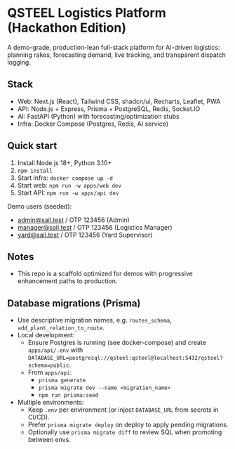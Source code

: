 # QSTEEL Logistics Platform (Hackathon Edition)

A demo-grade, production-lean full-stack platform for AI-driven logistics: planning rakes, forecasting demand, live tracking, and transparent dispatch logging.

## Stack
- Web: Next.js (React), Tailwind CSS, shadcn/ui, Recharts, Leaflet, PWA
- API: Node.js + Express, Prisma + PostgreSQL, Redis, Socket.IO
- AI: FastAPI (Python) with forecasting/optimization stubs
- Infra: Docker Compose (Postgres, Redis, AI service)

## Quick start
1. Install Node.js 18+, Python 3.10+
2. `npm install`
3. Start infra: `docker compose up -d`
4. Start web: `npm run -w apps/web dev`
5. Start API: `npm run -w apps/api dev`

Demo users (seeded):
- admin@sail.test / OTP 123456 (Admin)
- manager@sail.test / OTP 123456 (Logistics Manager)
- yard@sail.test / OTP 123456 (Yard Supervisor)

## Notes
- This repo is a scaffold optimized for demos with progressive enhancement paths to production.

## Database migrations (Prisma)

- Use descriptive migration names, e.g. `routes_schema`, `add_plant_relation_to_route`.
- Local development:
	- Ensure Postgres is running (see docker-compose) and create `apps/api/.env` with `DATABASE_URL=postgresql://qsteel:qsteel@localhost:5432/qsteel?schema=public`.
	- From `apps/api`:
		- `prisma generate`
		- `prisma migrate dev --name <migration_name>`
		- `npm run prisma:seed`
- Multiple environments:
	- Keep `.env` per environment (or inject `DATABASE_URL` from secrets in CI/CD).
	- Prefer `prisma migrate deploy` on deploy to apply pending migrations.
	- Optionally use `prisma migrate diff` to review SQL when promoting between envs.

